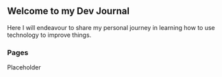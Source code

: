 ## Welcome to my Dev Journal

Here I will endeavour to share my personal journey in learning how to use technology to improve things.

### Pages

Placeholder
